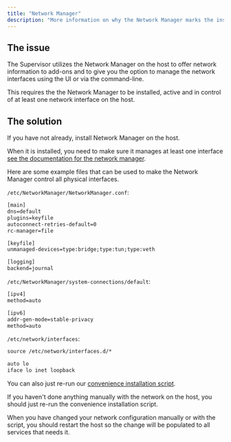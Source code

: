 ```yaml
---
title: "Network Manager"
description: "More information on why the Network Manager marks the installation as unsupported."
---
```


## The issue

The Supervisor utilizes the Network Manager on the host to offer network information
to add-ons and to give you the option to manage the network interfaces using the UI
or via the command-line.

This requires the the Network Manager to be installed, active
and in control of at least one network interface on the host.

## The solution

If you have not already, install Network Manager on the host.

When it is installed, you need to make sure it manages at least one interface
[see the documentation for the network manager](https://wiki.debian.org/NetworkManager).

Here are some example files that can be used to make the Network Manager control all
physical interfaces.

`/etc/NetworkManager/NetworkManager.conf`:

```txt
[main]
dns=default
plugins=keyfile
autoconnect-retries-default=0
rc-manager=file

[keyfile]
unmanaged-devices=type:bridge;type:tun;type:veth

[logging]
backend=journal
```

`/etc/NetworkManager/system-connections/default`:

```txt
[ipv4]
method=auto

[ipv6]
addr-gen-mode=stable-privacy
method=auto
```

`/etc/network/interfaces`:

```txt
source /etc/network/interfaces.d/*

auto lo
iface lo inet loopback
```

You can also just re-run our
[convenience installation script](https://github.com/home-assistant/supervised-installer).

If you haven't done anything manually with the network on the host, you should just
re-run the convenience installation script.

When you have changed your network configuration manually or with the script,
you should restart the host so the change will be populated to all services that
needs it.
